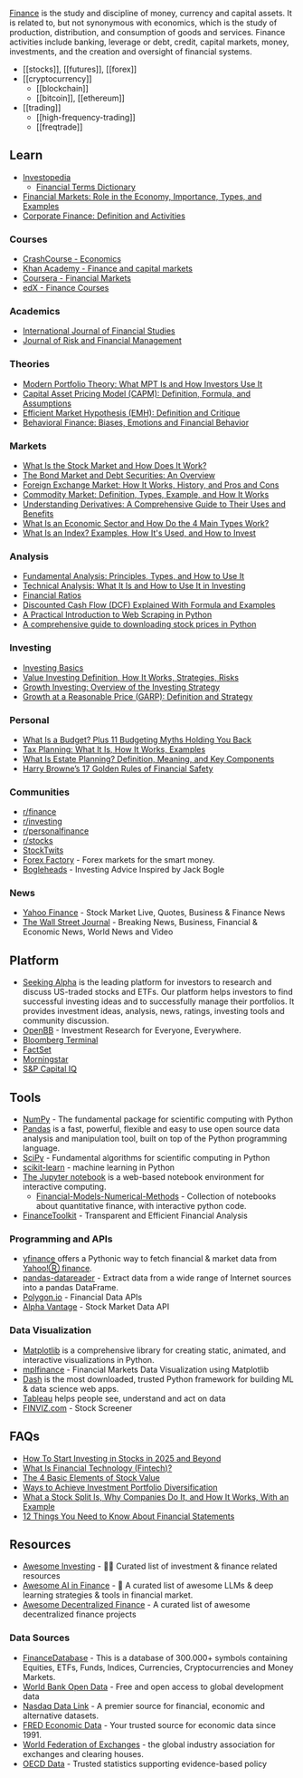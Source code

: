 [Finance](https://en.wikipedia.org/wiki/Finance) is the study and discipline of money, currency and capital assets. It is related to, but not synonymous with economics, which is the study of production, distribution, and consumption of goods and services. Finance activities include banking, leverage or debt, credit, capital markets, money, investments, and the creation and oversight of financial systems.

- [[stocks]], [[futures]], [[forex]]
- [[cryptocurrency]]
  - [[blockchain]]
  - [[bitcoin]], [[ethereum]]
- [[trading]]
  - [[high-frequency-trading]]
  - [[freqtrade]]


## Learn
- [Investopedia](https://www.investopedia.com/)
  - [Financial Terms Dictionary](https://www.investopedia.com/financial-term-dictionary-4769738)
- [Financial Markets: Role in the Economy, Importance, Types, and Examples](https://www.investopedia.com/terms/f/financial-market.asp)
- [Corporate Finance: Definition and Activities](https://www.investopedia.com/terms/c/corporatefinance.asp)

### Courses
- [CrashCourse - Economics](https://www.youtube.com/watch?v=9I_-ADGrKQo&list=PL8dPuuaLjXtPNZwz5_o_5uirJ8gQXnhEO)
- [Khan Academy - Finance and capital markets](https://www.khanacademy.org/economics-finance-domain/core-finance)
- [Coursera - Financial Markets](https://www.coursera.org/learn/financial-markets-global)
- [edX - Finance Courses](https://www.edx.org/learn/finance)

### Academics
- [International Journal of Financial Studies](https://www.mdpi.com/journal/ijfs)
- [Journal of Risk and Financial Management](https://www.mdpi.com/journal/jrfm)

### Theories
- [Modern Portfolio Theory: What MPT Is and How Investors Use It](https://www.investopedia.com/terms/m/modernportfoliotheory.asp)
- [Capital Asset Pricing Model (CAPM): Definition, Formula, and Assumptions](https://www.investopedia.com/terms/c/capm.asp)
- [Efficient Market Hypothesis (EMH): Definition and Critique](https://www.investopedia.com/terms/e/efficientmarkethypothesis.asp)
- [Behavioral Finance: Biases, Emotions and Financial Behavior](https://www.investopedia.com/terms/b/behavioralfinance.asp)

### Markets
- [What Is the Stock Market and How Does It Work?](https://www.investopedia.com/terms/s/stockmarket.asp)
- [The Bond Market and Debt Securities: An Overview](https://www.investopedia.com/terms/b/bondmarket.asp)
- [Foreign Exchange Market: How It Works, History, and Pros and Cons](https://www.investopedia.com/terms/forex/f/foreign-exchange-markets.asp)
- [Commodity Market: Definition, Types, Example, and How It Works](https://www.investopedia.com/terms/c/commodity-market.asp)
- [Understanding Derivatives: A Comprehensive Guide to Their Uses and Benefits](https://www.investopedia.com/terms/d/derivativesmarket.asp)
- [What Is an Economic Sector and How Do the 4 Main Types Work?](https://www.investopedia.com/terms/s/sector.asp)
- [What Is an Index? Examples, How It's Used, and How to Invest](https://www.investopedia.com/terms/i/index.asp)

### Analysis
- [Fundamental Analysis: Principles, Types, and How to Use It](https://www.investopedia.com/terms/f/fundamentalanalysis.asp)
- [Technical Analysis: What It Is and How to Use It in Investing](https://www.investopedia.com/terms/t/technicalanalysis.asp)
- [Financial Ratios](https://www.investopedia.com/financial-ratios-4689817)
- [Discounted Cash Flow (DCF) Explained With Formula and Examples](https://www.investopedia.com/terms/d/dcf.asp)
- [A Practical Introduction to Web Scraping in Python](https://realpython.com/python-web-scraping-practical-introduction/)
- [A comprehensive guide to downloading stock prices in Python](https://towardsdatascience.com/a-comprehensive-guide-to-downloading-stock-prices-in-python-2cd93ff821d4)

### Investing
- [Investing Basics](https://www.investopedia.com/investing/investing-basics/)
- [Value Investing Definition, How It Works, Strategies, Risks](https://www.investopedia.com/terms/v/valueinvesting.asp)
- [Growth Investing: Overview of the Investing Strategy](https://www.investopedia.com/terms/g/growthinvesting.asp)
- [Growth at a Reasonable Price (GARP): Definition and Strategy](https://www.investopedia.com/terms/g/garp.asp)

### Personal
- [What Is a Budget? Plus 11 Budgeting Myths Holding You Back](https://www.investopedia.com/terms/b/budget.asp)
- [Tax Planning: What It Is, How It Works, Examples](https://www.investopedia.com/terms/t/tax-planning.asp)
- [What Is Estate Planning? Definition, Meaning, and Key Components](https://www.investopedia.com/terms/e/estateplanning.asp)
- [Harry Browne’s 17 Golden Rules of Financial Safety](https://thetaoofwealth.wordpress.com/2013/02/17/harry-brownes-17-golden-rules-of-financial-safety/)

### Communities
- [r/finance](https://www.reddit.com/r/finance/)
- [r/investing](https://www.reddit.com/r/investing/)
- [r/personalfinance](https://www.reddit.com/r/personalfinance/)
- [r/stocks](https://www.reddit.com/r/stocks/)
- [StockTwits](https://stocktwits.com/)
- [Forex Factory](https://www.forexfactory.com/) - Forex markets for the smart money.
- [Bogleheads](https://www.bogleheads.org/forum/index.php) - Investing Advice Inspired by Jack Bogle

### News
- [Yahoo Finance](https://finance.yahoo.com) - Stock Market Live, Quotes, Business & Finance News
- [The Wall Street Journal](https://www.wsj.com) - Breaking News, Business, Financial & Economic News, World News and Video


## Platform
- [Seeking Alpha](https://seekingalpha.com/) is the leading platform for investors to research and discuss US-traded stocks and ETFs. Our platform helps investors to find successful investing ideas and to successfully manage their portfolios. It provides investment ideas, analysis, news, ratings, investing tools and community discussion.
- [OpenBB](https://github.com/OpenBB-finance/OpenBB) - Investment Research for Everyone, Everywhere.
- [Bloomberg Terminal](https://www.bloomberg.com/professional/solution/bloomberg-terminal/)
- [FactSet](https://www.factset.com/)
- [Morningstar](https://www.morningstar.com/)
- [S&P Capital IQ](https://www.spglobal.com/marketintelligence/en/solutions/sp-capital-iq-platform)


## Tools
- [NumPy](https://numpy.org/) - The fundamental package for scientific computing with Python
- [Pandas](https://pandas.pydata.org/) is a fast, powerful, flexible and easy to use open source data analysis and manipulation tool, built on top of the Python programming language.
- [SciPy](https://scipy.org/) - Fundamental algorithms for scientific computing in Python
- [scikit-learn](https://scikit-learn.org/) - machine learning in Python
- [The Jupyter notebook](https://jupyter.org/) is a web-based notebook environment for interactive computing.
  - [Financial-Models-Numerical-Methods](https://github.com/cantaro86/Financial-Models-Numerical-Methods) - Collection of notebooks about quantitative finance, with interactive python code.
- [FinanceToolkit](https://github.com/JerBouma/FinanceToolkit) - Transparent and Efficient Financial Analysis

### Programming and APIs
- [yfinance](https://github.com/ranaroussi/yfinance) offers a Pythonic way to fetch financial & market data from [Yahoo!Ⓡ finance](https://finance.yahoo.com/).
- [pandas-datareader](https://github.com/pydata/pandas-datareader) - Extract data from a wide range of Internet sources into a pandas DataFrame.
- [Polygon.io](https://polygon.io/) - Financial Data APIs
- [Alpha Vantage](https://www.alphavantage.co/) - Stock Market Data API

### Data Visualization
- [Matplotlib](https://matplotlib.org/) is a comprehensive library for creating static, animated, and interactive visualizations in Python.
- [mplfinance](https://github.com/matplotlib/mplfinance) - Financial Markets Data Visualization using Matplotlib
- [Dash](https://github.com/plotly/dash) is the most downloaded, trusted Python framework for building ML & data science web apps.
- [Tableau](https://www.tableau.com/) helps people see, understand and act on data
- [FINVIZ.com](https://finviz.com/) - Stock Screener


## FAQs
- [How To Start Investing in Stocks in 2025 and Beyond](https://www.investopedia.com/articles/basics/06/invest1000.asp)
- [What Is Financial Technology (Fintech)?](https://www.investopedia.com/terms/f/fintech.asp)
- [The 4 Basic Elements of Stock Value](https://www.investopedia.com/articles/fundamental-analysis/09/elements-stock-value.asp)
- [Ways to Achieve Investment Portfolio Diversification](https://www.investopedia.com/articles/basics/05/diversification.asp)
- [What a Stock Split Is, Why Companies Do It, and How It Works, With an Example](https://www.investopedia.com/terms/s/stocksplit.asp)
- [12 Things You Need to Know About Financial Statements](https://www.investopedia.com/articles/basics/06/financialreporting.asp)


## Resources
- [Awesome Investing](https://github.com/mr-karan/awesome-investing) - 💸💸 Curated list of investment & finance related resources
- [Awesome AI in Finance](https://github.com/georgezouq/awesome-ai-in-finance) - 🔬 A curated list of awesome LLMs & deep learning strategies & tools in financial market.
- [Awesome Decentralized Finance](https://github.com/ong/awesome-decentralized-finance) - A curated list of awesome decentralized finance projects

### Data Sources
- [FinanceDatabase](https://github.com/JerBouma/FinanceDatabase) - This is a database of 300.000+ symbols containing Equities, ETFs, Funds, Indices, Currencies, Cryptocurrencies and Money Markets.
- [World Bank Open Data](https://data.worldbank.org/) - Free and open access to global development data
- [Nasdaq Data Link](https://data.nasdaq.com/institutional-investors) - A premier source for financial, economic and alternative datasets.
- [FRED Economic Data](https://fred.stlouisfed.org/) - Your trusted source for economic data since 1991.
- [World Federation of Exchanges](https://www.world-exchanges.org/) - the global industry association for exchanges and clearing houses.
- [OECD Data](https://data.oecd.org/) - Trusted statistics supporting evidence-based policy
